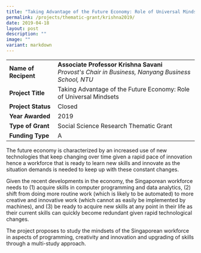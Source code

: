 ```yaml
---
title: "Taking Advantage of the Future Economy: Role of Universal Mindsets"
permalink: /projects/thematic-grant/krishna2019/
date: 2019-04-18
layout: post
description: ""
image: ""
variant: markdown
---
```

|  |  |
|---|---|
| **Name of Recipent** | **Associate Professor Krishna Savani**<br>_Provost's Chair in Business, Nanyang Business School, NTU_ |
| **Project Title** | Taking Advantage of the Future Economy: Role of Universal Mindsets |
| **Project Status** | Closed |
| **Year Awarded** | 2019 |
| **Type of Grant** | Social Science Research Thematic Grant |
|**Funding Type** | A |

The future economy is characterized by an increased use of new technologies that keep changing over time given a rapid pace of innovation hence a workforce that is ready to learn new skills and innovate as the situation demands is needed to keep up with these constant changes.

Given the recent developments in the economy, the Singaporean workforce needs to (1) acquire skills in computer programming and data analytics, (2) shift from doing more routine work (which is likely to be automated) to more creative and innovative work (which cannot as easily be implemented by machines), and (3) be ready to acquire new skills at any point in their life as their current skills can quickly become redundant given rapid technological changes.

The project proposes to study the mindsets of the Singaporean workforce in aspects of programming, creativity and innovation and upgrading of skills through a multi-study approach.